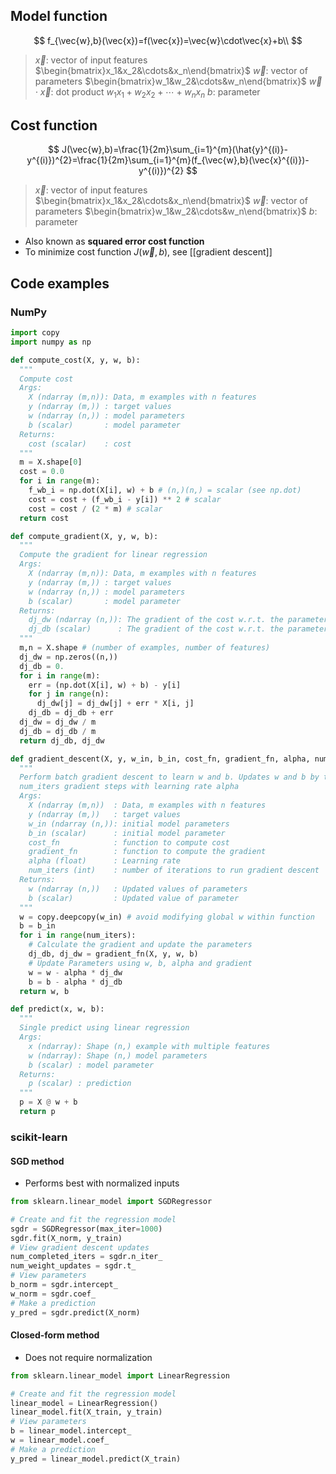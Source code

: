 ## Model function

$$
f_{\vec{w},b}(\vec{x})=f(\vec{x})=\vec{w}\cdot\vec{x}+b\\
$$
> $\vec{x}$: vector of input features $\begin{bmatrix}x_1&x_2&\cdots&x_n\end{bmatrix}$
> $\vec{w}$: vector of parameters $\begin{bmatrix}w_1&w_2&\cdots&w_n\end{bmatrix}$
> $\vec{w}\cdot\vec{x}$: dot product $w_1x_1+w_2x_2+\cdots+w_nx_n$
> $b$: parameter

## Cost function

$$
J(\vec{w},b)=\frac{1}{2m}\sum_{i=1}^{m}(\hat{y}^{(i)}-y^{(i)})^{2}=\frac{1}{2m}\sum_{i=1}^{m}(f_{\vec{w},b}(\vec{x}^{(i)})-y^{(i)})^{2}
$$
> $\vec{x}$: vector of input features $\begin{bmatrix}x_1&x_2&\cdots&x_n\end{bmatrix}$
> $\vec{w}$: vector of parameters $\begin{bmatrix}w_1&w_2&\cdots&w_n\end{bmatrix}$
> $b$: parameter

- Also known as **squared error cost function**
- To minimize cost function $J(\vec{w},b)$, see [[gradient descent]]

## Code examples

### NumPy

```python
import copy
import numpy as np

def compute_cost(X, y, w, b):
  """
  Compute cost
  Args:
    X (ndarray (m,n)): Data, m examples with n features
    y (ndarray (m,)) : target values
    w (ndarray (n,)) : model parameters
    b (scalar)       : model parameter
  Returns:
    cost (scalar)    : cost
  """
  m = X.shape[0]
  cost = 0.0
  for i in range(m):
    f_wb_i = np.dot(X[i], w) + b # (n,)(n,) = scalar (see np.dot)
    cost = cost + (f_wb_i - y[i]) ** 2 # scalar
    cost = cost / (2 * m) # scalar
  return cost

def compute_gradient(X, y, w, b):
  """
  Compute the gradient for linear regression
  Args:
    X (ndarray (m,n)): Data, m examples with n features
    y (ndarray (m,)) : target values
    w (ndarray (n,)) : model parameters
    b (scalar)       : model parameter
  Returns:
    dj_dw (ndarray (n,)): The gradient of the cost w.r.t. the parameters w
    dj_db (scalar)      : The gradient of the cost w.r.t. the parameter b
  """
  m,n = X.shape # (number of examples, number of features)
  dj_dw = np.zeros((n,))
  dj_db = 0.
  for i in range(m):
    err = (np.dot(X[i], w) + b) - y[i]
    for j in range(n):
      dj_dw[j] = dj_dw[j] + err * X[i, j]
    dj_db = dj_db + err
  dj_dw = dj_dw / m
  dj_db = dj_db / m
  return dj_db, dj_dw

def gradient_descent(X, y, w_in, b_in, cost_fn, gradient_fn, alpha, num_iters):
  """
  Perform batch gradient descent to learn w and b. Updates w and b by taking
  num_iters gradient steps with learning rate alpha
  Args:
    X (ndarray (m,n))  : Data, m examples with n features
    y (ndarray (m,))   : target values
    w_in (ndarray (n,)): initial model parameters
    b_in (scalar)      : initial model parameter
    cost_fn            : function to compute cost
    gradient_fn        : function to compute the gradient
    alpha (float)      : Learning rate
    num_iters (int)    : number of iterations to run gradient descent
  Returns:
    w (ndarray (n,))   : Updated values of parameters
    b (scalar)         : Updated value of parameter
  """
  w = copy.deepcopy(w_in) # avoid modifying global w within function
  b = b_in
  for i in range(num_iters):
    # Calculate the gradient and update the parameters
    dj_db, dj_dw = gradient_fn(X, y, w, b)
    # Update Parameters using w, b, alpha and gradient
    w = w - alpha * dj_dw
    b = b - alpha * dj_db
  return w, b

def predict(x, w, b):
  """
  Single predict using linear regression
  Args:
    x (ndarray): Shape (n,) example with multiple features
    w (ndarray): Shape (n,) model parameters
    b (scalar) : model parameter
  Returns:
    p (scalar) : prediction
  """
  p = X @ w + b
  return p
```

### scikit-learn

#### SGD method

- Performs best with normalized inputs

```python
from sklearn.linear_model import SGDRegressor

# Create and fit the regression model
sgdr = SGDRegressor(max_iter=1000)
sgdr.fit(X_norm, y_train)
# View gradient descent updates
num_completed_iters = sgdr.n_iter_
num_weight_updates = sgdr.t_
# View parameters
b_norm = sgdr.intercept_
w_norm = sgdr.coef_
# Make a prediction
y_pred = sgdr.predict(X_norm)
```

#### Closed-form method

- Does not require normalization

```python
from sklearn.linear_model import LinearRegression

# Create and fit the regression model
linear_model = LinearRegression()
linear_model.fit(X_train, y_train)
# View parameters
b = linear_model.intercept_
w = linear_model.coef_
# Make a prediction
y_pred = linear_model.predict(X_train)
```
